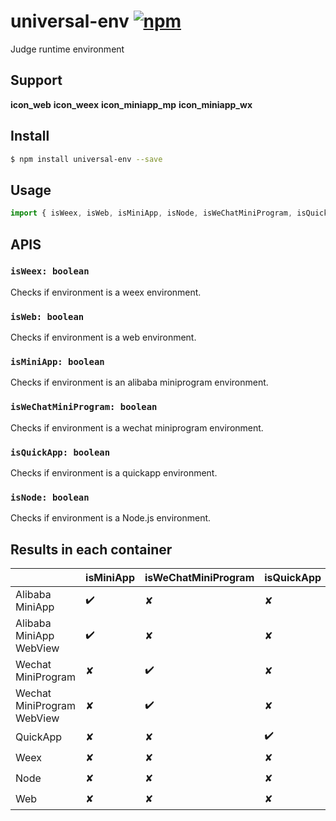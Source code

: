 # universal-env [![npm](https://img.shields.io/npm/v/universal-env.svg)](https://www.npmjs.com/package/universal-env)

Judge runtime environment

## Support
__icon_web__ __icon_weex__ __icon_miniapp_mp__ __icon_miniapp_wx__

## Install
```bash
$ npm install universal-env --save
```

## Usage
```javascript
import { isWeex, isWeb, isMiniApp, isNode, isWeChatMiniProgram, isQuickApp } from 'universal-env';

```

## APIS
### `isWeex: boolean`
Checks if environment is a weex environment.

### `isWeb: boolean`
Checks if environment is a web environment.

### `isMiniApp: boolean`
Checks if environment is an alibaba miniprogram environment.

### `isWeChatMiniProgram: boolean`
Checks if environment is a wechat miniprogram environment.

### `isQuickApp: boolean`
Checks if environment is a quickapp environment.

### `isNode: boolean`
Checks if environment is a Node.js environment.

## Results in each container

|                              | isMiniApp | isWeChatMiniProgram | isQuickApp | isWeb | isWeex | isNode |
| ---------------------------- | --------- | ------------------- | ---------- | ----- | ------ | ------ |
| Alibaba MiniApp              | ✔️         | ✘                   | ✘          | ✘     | ✘      | ✘      |
| Alibaba MiniApp WebView      | ✔️         | ✘                   | ✘          | ✔️     | ✘      | ✘      |
| Wechat MiniProgram           | ✘         | ✔️                   | ✘          | ✘     | ✘      | ✘      |
| Wechat MiniProgram WebView   | ✘         | ✔️                   | ✘          | ✔️     | ✘      | ✘      |
| QuickApp                     | ✘         | ✘                   | ✔️           | ✘     | ✘      | ✘      |
| Weex                         | ✘         | ✘                   | ✘           | ✘     | ✔️      | ✘      |
| Node                         | ✘         | ✘                   | ✘           | ✘     | ✘      | ✔️      |
| Web                          | ✘         | ✘                   | ✘           | ✔️     | ✘      | ✘      |


